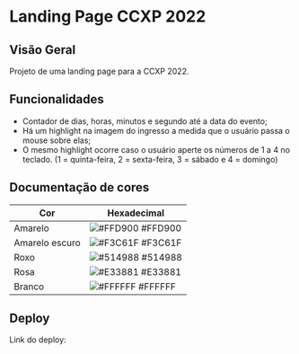 # Landing Page CCXP 2022

## Visão Geral

Projeto de uma landing page para a CCXP 2022.

## Funcionalidades

- Contador de dias, horas, minutos e segundo até a data do evento;
- Há um highlight na imagem do ingresso a medida que o usuário passa o mouse sobre elas;
- O mesmo highlight ocorre caso o usuário aperte os números de 1 a 4 no teclado. (1 = quinta-feira, 2 = sexta-feira, 3 = sábado e 4 = domingo)

## Documentação de cores

| Cor            | Hexadecimal                                                      |
| -------------- | ---------------------------------------------------------------- |
| Amarelo        | ![#FFD900](https://via.placeholder.com/10/FFD900?text=+) #FFD900 |
| Amarelo escuro | ![#F3C61F](https://via.placeholder.com/10/F3C61F?text=+) #F3C61F |
| Roxo           | ![#514988](https://via.placeholder.com/10/514988?text=+) #514988 |
| Rosa           | ![#E33881](https://via.placeholder.com/10/E33881?text=+) #E33881 |
| Branco         | ![#FFFFFF](https://via.placeholder.com/10/FFFFFF?text=+) #FFFFFF |

## Deploy

Link do deploy:
